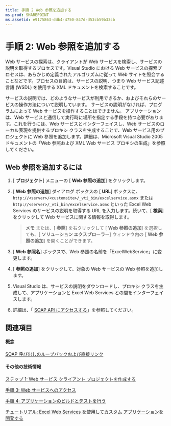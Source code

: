 ```yaml
---
title: 手順 2 Web 参照を追加する
ms.prod: SHAREPOINT
ms.assetid: e9175863-ddb4-4750-847d-d53cb59b33cb
---
```



# 手順 2: Web 参照を追加する

Web サービスの探索は、クライアントが Web サービスを検索し、サービスの説明を取得するプロセスです。Visual Studio における Web サービスの探索プロセスは、あらかじめ定義されたアルゴリズムに従って Web サイトを照会することなどです。プロセスの目的は、サービスの説明、つまり Web サービス記述言語 (WSDL) を使用する XML ドキュメントを検索することです。
  
    
    

サービスの説明では、どのようなサービスが利用できるか、およびそれらのサービスの操作方法について説明しています。 サービスの説明がなければ、プログラムによって Web サービスを操作することはできません。
アプリケーションは、Web サービスと通信して実行時に場所を指定する手段を持つ必要があります。これを行うには、Web サービスとインターフェイスし、Web サービスのローカル表現を提供するプロキシ クラスを生成することで、Web サービス用のプロジェクトに Web 参照を追加します。詳細は、Microsoft Visual Studio 2005 ドキュメントの「Web 参照および XML Web サービス プロキシの生成」を参照してください。
  
    
    


## Web 参照を追加するには


1. [ **プロジェクト**] メニューの [ **Web 参照の追加**] をクリックします。
    
  
2. [ **Web 参照の追加**] ダイアログ ボックスの [ **URL**] ボックスに、 `http://<server>/<customsite>/_vti_bin/excelservice.asmx` または `http://<server>/_vti_bin/excelservice.asmx` といった Excel Web Services のサービスの説明を取得する URL を入力します。続いて、[ **検索**] をクリックして Web サービスに関する情報を取得します。
    
    > **メモ**
      > または、[ **参照**] を右クリックして [ **Web 参照の追加**] を選択しても、[ **ソリューション エクスプローラー**] ウィンドウ内の [ **Web 参照の追加**] を開くことができます。 
3. [ **Web 参照名**] ボックスで、Web 参照の名前を「ExcelWebService」に変更します。
    
  
4. [ **参照の追加**] をクリックして、対象の Web サービスの Web 参照を追加します。 
    
  
5. Visual Studio は、サービスの説明をダウンロードし、プロキシ クラスを生成して、アプリケーションと Excel Web Services との間をインターフェイスします。 
    
  
6. 詳細は、「 [SOAP API にアクセスする](accessing-the-soap-api.md)」を参照してください。
    
  

## 関連項目


#### 概念


  
    
    
 [SOAP 呼び出しのループバックおよび直接リンク](loop-back-soap-calls-and-direct-linking.md)
#### その他の技術情報


  
    
    
 [ステップ 1: Web サービス クライアント プロジェクトを作成する](step-1-creating-the-web-service-client-project.md)
  
    
    
 [手順 3: Web サービスへのアクセス](step-3-accessing-the-web-service.md)
  
    
    
 [手順 4: アプリケーションのビルドとテストを行う](step-4-building-and-testing-the-application.md)
  
    
    
 [チュートリアル: Excel Web Services を使用してカスタム アプリケーションを開発する](walkthrough-developing-a-custom-application-using-excel-web-services.md)
